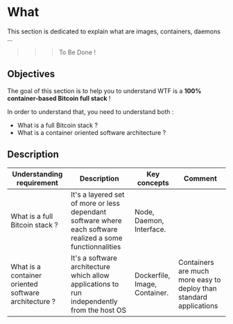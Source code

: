 What
==
This section is dedicated to explain what are images, containers, daemons ...
>>> To Be Done !

Objectives
-
The goal of this section is to help you to understand WTF is a __100% container-based Bitcoin full stack__ !

In order to understand that, you need to understand both :
* What is a full Bitcoin stack ?
* What is a container oriented software architecture ?  

Description
-

<table>
    <thead>
        <tr>
            <th>Understanding requirement</th>
            <th>Description</th>
            <th>Key concepts</th>
            <th>Comment</th>
        </tr>
    </thead>
    <tbody>
        <tr>
            <td>What is a full Bitcoin stack ?</td>
            <td>It's a layered set of more or less dependant software where each software realized a some functionnalities</td>
            <td>Node, Daemon, Interface.</td>
            <td></td>
        </tr>
        <tr>
            <td>What is a container oriented software architecture ?</td>
            <td>It's a software architecture which allow applications to run independently from the host OS</td>
            <td>Dockerfile, Image, Container.</td>
            <td>Containers are much more easy to deploy than standard applications</td>
        </tr>
    </tbody>
</table>
